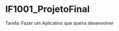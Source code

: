 # IF1001_ProjetoFinal

Tarefa: Fazer um Aplicativo que queira desenvolver


<!--
Ideia de Aplicativo:

Conectar os Hostels do estado e facilite as pessoas a fazer muchião com baixo custo e extrema praticidade.

A idéia é que em poucos cliques você já tá pronto para viajar e gastar pouco.


O que o público gostaria?:

- Dicas de outros viajantes. (O app terá rotas pré-feitas as rotas oficiais terão nomes. (exemplo rota do sol, festival midsoma...)

- Ofertas de promoções. (Donos de hosteis, criadores de eventos, locais (como museu...) poderão anunciar esses anúncios chegarão gratuitamente para quem os seguem.

- Saber o que está acontecendo na cidade e lugares legais para ir.

- Descobrir pontos para visitar


Como ele irá funcionar?:

você coloca o início e destino ou o nome da cidade.

Ideias
- Só entra no app com convite

Firulas:

- Gamificação: ranking e achiviments, badges

Reflexões:
- Qual é o foco que se dá em uma viagem. (são as experiências)
- pode ser que a idéia é que os hostels e as pessoas indiquem os pontos turiticos e os eventos.
- Objetivo: Trazer vida e magia/encanto para as pessoas.




- páginas:

Perfil do usuário (estilo de perfil da steam) (poderá ter grupos, rotas feitas)
login
Tela inicial (mapa)
Tela para mostrar os hosteis de um ponto a outro


Entidades:

Viajante
  - nome
  - data de nascimento
  - nacionalidade
  - telefone
  - email
  - facebook
  - instagram
  (verificado: email, foto, facebook, telefone)(usuário ativo desde)
  
  - Nível de Perfil
  - Anos de Serviço
  - 

  
  - estado civil
  - estado (Off-line e On-line)
  - Deseja ficar anônimo

  - Recomendações
      -> Recomendações por lugar que você está

  - Insignas
  - Prêmios do perfil
  - Rotas visitadas
  - Lugares Visitados
  - Hostels visitados
  - Fotos
  
  
Hostel
  - Localização
  - 

Rotas
  - Data
  - Eventos
  - Cidades
  - Hostels
  
  
Pontos turisticos
  - Nome
  - Cidade
  - Localização
  
  - Fotos
  
Eventos


Cidades
  - Número de Hostels
  - Número de anfitriões
  - Pontos turisticos
  - Eventos


Links:
https://www.youtube.com/watch?v=h-NcxT697Nk

--->
